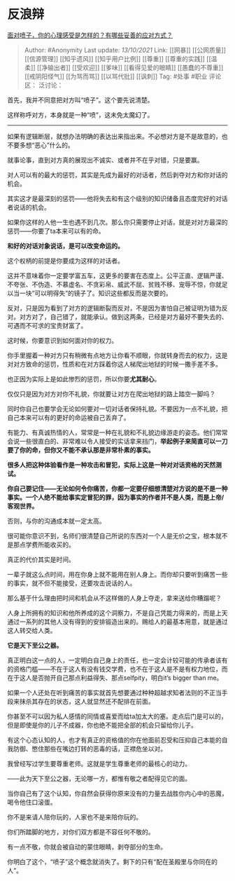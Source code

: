 # 反浪辩
[面对喷子，你的心理感受是怎样的？有哪些妥善的应对方式？](https://www.zhihu.com/question/27507216/answer/1007913097)

> Author: #Anonymity
> Last update: *13/10/2021*
> Link: [[网暴]] [[公网质量]] [[信源管理]] [[知乎遗风]] [[知乎用户比例]] [[尊重]] [[尊重的实践]] [[温柔]] [[净输出者]] [[受欢迎]] [[爹味]] [[看得见爱的眼睛]] [[愚蠢的不尊重]] [[戒阴阳怪气]] [[为骂而骂]] [[以骂代批]] [[讽刺]]
> Tag: #处事 #职业
> 评论区：
> 泛讨论：

首先，我并不同意把对方叫“喷子”。这个要先说清楚。

这样称呼对方，本身就是一种“喷”，这未免太魔幻了。

---

如果有逻辑断层，就想办法明确的表达出来指出来。不必想对方是不是故意的，也不要多想“恶心”什么的。

就事论事，直到对方真的展现出不诚实、或者并不在乎对错，只是要赢。

对人可以有的最大的惩罚，其实是先成为最好的对话者，然后剥夺对方和你对话的机会。

其实这才是最深刻的惩罚——他将失去和有这个级别的知识储备且态度完好的对话者说话的机会。

如果你这样的人他一生也遇不到几次。那么你只需要停止对话，就是对对方最深的惩罚——你要了ta本来可以有的命。

**和好的对话对象说话，是可以改变命运的。**

这个权柄的前提是你要成为这样的对话者。

这并不意味着你一定要学富五车，这更多的要害在态度上。公平正直、逻辑严谨、不夸张、不伪造、不慕虚名、不贪彩帛、威武不屈、贫贱不移、宠辱不惊，你就足以当一块“可以明得失”的镜子了。知识这些都反而是次要的。

反对，只是因为看到了对方的逻辑断裂而反对，不是因为害怕自己被证明为错为反对。对方对了，自己错了，就能承认。做到这两条，已经是对方最好不要失去的、可遇而不可求的宝贵财富了。

这时候，你要意识到如何面对你的权力。

你手里握着一种对方只有稍微有点地方让你看不顺眼，你就转身而去的权力，这是对对方致命的惩罚，性质和在对方踩着你这人梯爬出地狱的时候一撒手差不多。

也正因为实际上是如此惨烈的惩罚，所以你要**尤其耐心**。

仅仅只是因为对方对你不礼貌，你就要让对方在爬出地狱的路上踏空一脚吗？

同时你自己也要学会无论如何要对一切对话者保持礼貌。不要因为一点不礼貌，把自己本来可以有的更好的命运被自己丢弃了。

有能力、有真诚热情的人，常常是一种在礼貌和不礼貌边缘游走的姿态。他们常常会说一些很直白的、非常难以令人接受的实话拿来挡门，**举起例子来简直可以一刀要了你的命，但你又不能不承认那是非常朴素的事实。**

**很多人把这种体验看作是一种攻击和冒犯，实际上这是一种对对话资格的天然测试。**

**你自己要记住——无论如何令你痛苦，你都一定要仔细想清楚对方说的是不是一种事实。一个人绝不能给事实定冒犯的罪，因为事实的作者并不是人类，而是上帝/客观世界。**

否则，与你的沟通成本就一定太高。

很可能你意识不到，名师们很清楚自己所说的东西对一个人是无价之宝，根本就不是那点学费所能收买的。

真正的代价其实是时间。

一辈子就这么点时间，用在你身上就不能用在别人身上。而你却只要听到痛苦一些的事实，就不但不能接受，还要攻击说话的人。

那么基于什么理由把时间和机会从不这样做的人身上夺走，拿来送给你糟蹋呢？

人身上所拥有的知识和他所养成的这个洞察力，不是自己凭能力得来的，而是上天通过一系列的其他人没有得到的安排锻造出来的。赐给人的最基本用意，就是通过这人转交给人类。

**它是天下至公之器。**

真正明白这一点的人，一定明白自己身上的责任，也一定会计较可能的传承者该有的资格门槛——不在于这人有没有钱交学费，也不在于这人是不是有权力地位，而在于这人是否抛开自己那点利益得失、那点selfpity，明白it’s bigger than me。

如果一个人还处在听到痛苦的事实就首先想要通过种种超越求知者法则的不正当手段来抹杀其存在的状态，这人就显然还不配排在前面。

你甚至不可以因为私人感情的同情或喜爱而给ta加太大的塞。走点后门是可以的，但是即使是你的儿子不成器，你也绝不能把全部的机会只留给你儿子。

有这个心态认知的人，也才有真正的资格值的你在他面前忍受和压抑自己本能的自我防御、憋住那些在嘴边打转的恶毒的话，正襟危坐以对。

我曾经写过学生要尊重老师。这就是学生尊重老师的最核心的动力。

——此为天下至公之器，无论哪一方，都惟有敬之者配得见它的面。

当你自己有了这个认知，你自然会获得你原来没有的力量去战胜你内心中的恶魔，喝令他住口滚蛋。

你不是来请人陪你玩的，人家也不是来陪你玩的。

你们所踏脚的地方，对你们双方都是不容任何不敬的。

有一点不敬，你就会被自动的蒙住眼睛，剥夺部分的生命。

你明白了这个，“喷子”这个概念就消失了。剩下的只有“配在圣殿里与你同在的人”。
